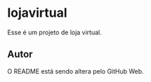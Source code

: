 # lojavirtual

Esse é um projeto de loja virtual.

## Autor

O README está sendo altera pelo GitHub Web.
